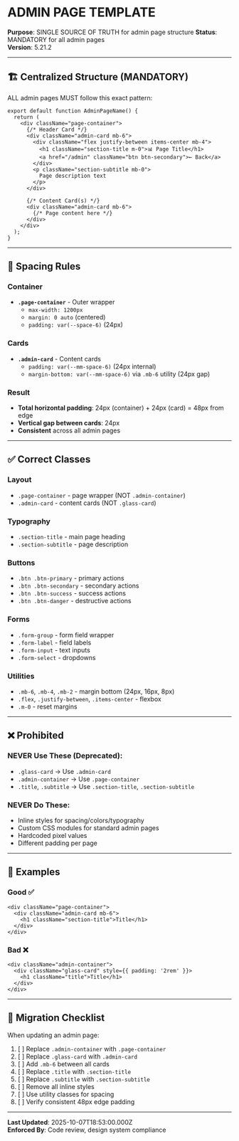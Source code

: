 # ADMIN PAGE TEMPLATE

**Purpose**: SINGLE SOURCE OF TRUTH for admin page structure
**Status**: MANDATORY for all admin pages  
**Version**: 5.21.2

---

## 🏗️ Centralized Structure (MANDATORY)

ALL admin pages MUST follow this exact pattern:

```tsx
export default function AdminPageName() {
  return (
    <div className="page-container">
      {/* Header Card */}
      <div className="admin-card mb-6">
        <div className="flex justify-between items-center mb-4">
          <h1 className="section-title m-0">📊 Page Title</h1>
          <a href="/admin" className="btn btn-secondary">← Back</a>
        </div>
        <p className="section-subtitle mb-0">
          Page description text
        </p>
      </div>

      {/* Content Card(s) */}
      <div className="admin-card mb-6">
        {/* Page content here */}
      </div>
    </div>
  );
}
```

---

## 📏 Spacing Rules

### Container
- **`.page-container`** - Outer wrapper
  - `max-width: 1200px`
  - `margin: 0 auto` (centered)
  - `padding: var(--space-6)` (24px)

### Cards
- **`.admin-card`** - Content cards
  - `padding: var(--mm-space-6)` (24px internal)
  - `margin-bottom: var(--mm-space-6)` via `.mb-6` utility (24px gap)

### Result
- **Total horizontal padding**: 24px (container) + 24px (card) = 48px from edge
- **Vertical gap between cards**: 24px
- **Consistent** across all admin pages

---

## ✅ Correct Classes

### Layout
- `.page-container` - page wrapper (NOT `.admin-container`)
- `.admin-card` - content cards (NOT `.glass-card`)

### Typography
- `.section-title` - main page heading
- `.section-subtitle` - page description

### Buttons
- `.btn .btn-primary` - primary actions
- `.btn .btn-secondary` - secondary actions
- `.btn .btn-success` - success actions
- `.btn .btn-danger` - destructive actions

### Forms
- `.form-group` - form field wrapper
- `.form-label` - field labels
- `.form-input` - text inputs
- `.form-select` - dropdowns

### Utilities
- `.mb-6`, `.mb-4`, `.mb-2` - margin bottom (24px, 16px, 8px)
- `.flex`, `.justify-between`, `.items-center` - flexbox
- `.m-0` - reset margins

---

## ❌ Prohibited

### NEVER Use These (Deprecated):
- `.glass-card` → Use `.admin-card`
- `.admin-container` → Use `.page-container`
- `.title`, `.subtitle` → Use `.section-title`, `.section-subtitle`

### NEVER Do These:
- Inline styles for spacing/colors/typography
- Custom CSS modules for standard admin pages
- Hardcoded pixel values
- Different padding per page

---

## 📝 Examples

### Good ✅
```tsx
<div className="page-container">
  <div className="admin-card mb-6">
    <h1 className="section-title">Title</h1>
  </div>
</div>
```

### Bad ❌
```tsx
<div className="admin-container">
  <div className="glass-card" style={{ padding: '2rem' }}>
    <h1 className="title">Title</h1>
  </div>
</div>
```

---

## 🔄 Migration Checklist

When updating an admin page:
1. [ ] Replace `.admin-container` with `.page-container`
2. [ ] Replace `.glass-card` with `.admin-card`
3. [ ] Add `.mb-6` between all cards
4. [ ] Replace `.title` with `.section-title`
5. [ ] Replace `.subtitle` with `.section-subtitle`
6. [ ] Remove all inline styles
7. [ ] Use utility classes for spacing
8. [ ] Verify consistent 48px edge padding

---

**Last Updated**: 2025-10-07T18:53:00.000Z  
**Enforced By**: Code review, design system compliance
